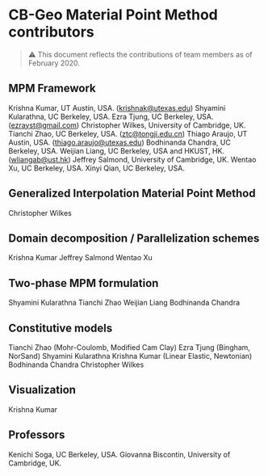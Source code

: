 # CB-Geo Material Point Method contributors

> ⚠ This document reflects the contributions of team members as of February 2020.

## MPM Framework
Krishna Kumar, UT Austin, USA. (krishnak@utexas.edu)
Shyamini Kularathna, UC Berkeley, USA.
Ezra Tjung, UC Berkeley, USA. (ezrayst@gmail.com)
Christopher Wilkes, University of Cambridge, UK.
Tianchi Zhao, UC Berkeley, USA. (ztc@tongji.edu.cn)
Thiago Araujo, UT Austin, USA. (thiago.araujo@utexas.edu)
Bodhinanda Chandra, UC Berkeley, USA.
Weijian Liang, UC Berkeley, USA and HKUST, HK. (wliangab@ust.hk)
Jeffrey Salmond, University of Cambridge, UK.
Wentao Xu,  UC Berkeley, USA.
Xinyi Qian, UC Berkeley, USA.

## Generalized Interpolation Material Point Method
Christopher Wilkes

## Domain decomposition / Parallelization schemes
Krishna Kumar
Jeffrey Salmond
Wentao Xu

## Two-phase MPM formulation
Shyamini Kularathna
Tianchi Zhao
Weijian Liang
Bodhinanda Chandra

## Constitutive models
Tianchi Zhao (Mohr-Coulomb, Modified Cam Clay)
Ezra Tjung (Bingham, NorSand)
Shyamini Kularathna
Krishna Kumar (Linear Elastic, Newtonian)
Bodhinanda Chandra
Christopher Wilkes

## Visualization
Krishna Kumar

## Professors
Kenichi Soga, UC Berkeley, USA.
Giovanna Biscontin, University of Cambridge, UK.


